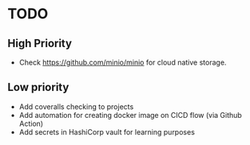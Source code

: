 # TODO

## High Priority

- Check https://github.com/minio/minio for cloud native storage.

## Low priority
- Add coveralls checking to projects
- Add automation for creating docker image on CICD flow (via Github Action)
- Add secrets in HashiCorp vault for learning purposes
